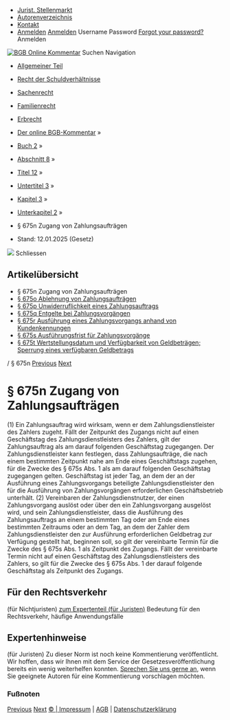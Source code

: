   * [Jurist. Stellenmarkt](https://bgb.kommentar.de/Buch-2/Abschnitt-8/Titel-12/Untertitel-3/Kapitel-3/Unterkapitel-2/</job-board> "Jurist. Stellenmarkt")
  * [Autorenverzeichnis](https://bgb.kommentar.de/Buch-2/Abschnitt-8/Titel-12/Untertitel-3/Kapitel-3/Unterkapitel-2/</Autorenverzeichnis> "Autorenverzeichnis")
  * [Kontakt](https://bgb.kommentar.de/Buch-2/Abschnitt-8/Titel-12/Untertitel-3/Kapitel-3/Unterkapitel-2/</Kontakt>)
  * [Anmelden](https://bgb.kommentar.de/Buch-2/Abschnitt-8/Titel-12/Untertitel-3/Kapitel-3/Unterkapitel-2/<#login> "show login form") [Anmelden](https://bgb.kommentar.de/Buch-2/Abschnitt-8/Titel-12/Untertitel-3/Kapitel-3/Unterkapitel-2/<#> "hide login form") Username Password
[Forgot your password?](https://bgb.kommentar.de/Buch-2/Abschnitt-8/Titel-12/Untertitel-3/Kapitel-3/Unterkapitel-2/</user/forgotpassword>) Anmelden 


[![BGB Online Kommentar](https://bgb.kommentar.de/extension/bgb/design/bgb/images/logo.png)](https://bgb.kommentar.de/Buch-2/Abschnitt-8/Titel-12/Untertitel-3/Kapitel-3/Unterkapitel-2/</> "BGB Online Kommentar")
Suchen
Navigation
  * [Allgemeiner Teil](https://bgb.kommentar.de/Buch-2/Abschnitt-8/Titel-12/Untertitel-3/Kapitel-3/Unterkapitel-2/</Buch-1>)
  * [Recht der Schuldverhältnisse](https://bgb.kommentar.de/Buch-2/Abschnitt-8/Titel-12/Untertitel-3/Kapitel-3/Unterkapitel-2/</Buch-2>)
  * [Sachenrecht](https://bgb.kommentar.de/Buch-2/Abschnitt-8/Titel-12/Untertitel-3/Kapitel-3/Unterkapitel-2/</Buch-3>)
  * [Familienrecht](https://bgb.kommentar.de/Buch-2/Abschnitt-8/Titel-12/Untertitel-3/Kapitel-3/Unterkapitel-2/</Buch-4>)
  * [Erbrecht](https://bgb.kommentar.de/Buch-2/Abschnitt-8/Titel-12/Untertitel-3/Kapitel-3/Unterkapitel-2/</Buch-5>)


  * [Der online BGB-Kommentar](https://bgb.kommentar.de/Buch-2/Abschnitt-8/Titel-12/Untertitel-3/Kapitel-3/Unterkapitel-2/</>) »
  * [Buch 2](https://bgb.kommentar.de/Buch-2/Abschnitt-8/Titel-12/Untertitel-3/Kapitel-3/Unterkapitel-2/</Buch-2>) »
  * [Abschnitt 8](https://bgb.kommentar.de/Buch-2/Abschnitt-8/Titel-12/Untertitel-3/Kapitel-3/Unterkapitel-2/</Buch-2/Abschnitt-8>) »
  * [Titel 12](https://bgb.kommentar.de/Buch-2/Abschnitt-8/Titel-12/Untertitel-3/Kapitel-3/Unterkapitel-2/</Buch-2/Abschnitt-8/Titel-12>) »
  * [Untertitel 3](https://bgb.kommentar.de/Buch-2/Abschnitt-8/Titel-12/Untertitel-3/Kapitel-3/Unterkapitel-2/</Buch-2/Abschnitt-8/Titel-12/Untertitel-3>) »
  * [Kapitel 3](https://bgb.kommentar.de/Buch-2/Abschnitt-8/Titel-12/Untertitel-3/Kapitel-3/Unterkapitel-2/</Buch-2/Abschnitt-8/Titel-12/Untertitel-3/Kapitel-3>) »
  * [Unterkapitel 2](https://bgb.kommentar.de/Buch-2/Abschnitt-8/Titel-12/Untertitel-3/Kapitel-3/Unterkapitel-2/</Buch-2/Abschnitt-8/Titel-12/Untertitel-3/Kapitel-3/Unterkapitel-2>) »
  * § 675n Zugang von Zahlungsaufträgen 
  * Stand: 12.01.2025 (Gesetz) 


![](https://vg01.met.vgwort.de/na/1c9909529ead4f509072c06d9081a7d5)
Schliessen 
## Artikelübersicht
  * § 675n Zugang von Zahlungsaufträgen 
  * [ § 675o Ablehnung von Zahlungsaufträgen ](https://bgb.kommentar.de/Buch-2/Abschnitt-8/Titel-12/Untertitel-3/Kapitel-3/Unterkapitel-2/</Buch-2/Abschnitt-8/Titel-12/Untertitel-3/Kapitel-3/Unterkapitel-2/Ablehnung-von-Zahlungsauftraegen>)
  * [ § 675p Unwiderruflichkeit eines Zahlungsauftrags ](https://bgb.kommentar.de/Buch-2/Abschnitt-8/Titel-12/Untertitel-3/Kapitel-3/Unterkapitel-2/</Buch-2/Abschnitt-8/Titel-12/Untertitel-3/Kapitel-3/Unterkapitel-2/Unwiderruflichkeit-eines-Zahlungsauftrags>)
  * [ § 675q Entgelte bei Zahlungsvorgängen ](https://bgb.kommentar.de/Buch-2/Abschnitt-8/Titel-12/Untertitel-3/Kapitel-3/Unterkapitel-2/</Buch-2/Abschnitt-8/Titel-12/Untertitel-3/Kapitel-3/Unterkapitel-2/Entgelte-bei-Zahlungsvorgaengen>)
  * [ § 675r Ausführung eines Zahlungsvorgangs anhand von Kundenkennungen ](https://bgb.kommentar.de/Buch-2/Abschnitt-8/Titel-12/Untertitel-3/Kapitel-3/Unterkapitel-2/</Buch-2/Abschnitt-8/Titel-12/Untertitel-3/Kapitel-3/Unterkapitel-2/Ausfuehrung-eines-Zahlungsvorgangs-anhand-von-Kundenkennungen>)
  * [ § 675s Ausführungsfrist für Zahlungsvorgänge ](https://bgb.kommentar.de/Buch-2/Abschnitt-8/Titel-12/Untertitel-3/Kapitel-3/Unterkapitel-2/</Buch-2/Abschnitt-8/Titel-12/Untertitel-3/Kapitel-3/Unterkapitel-2/Ausfuehrungsfrist-fuer-Zahlungsvorgaenge>)
  * [ § 675t Wertstellungsdatum und Verfügbarkeit von Geldbeträgen; Sperrung eines verfügbaren Geldbetrags ](https://bgb.kommentar.de/Buch-2/Abschnitt-8/Titel-12/Untertitel-3/Kapitel-3/Unterkapitel-2/</Buch-2/Abschnitt-8/Titel-12/Untertitel-3/Kapitel-3/Unterkapitel-2/Wertstellungsdatum-und-Verfuegbarkeit-von-Geldbetraegen-Sperrung-eines-verfuegbaren-Geldbetrags>)


/ § 675n 
[Previous](https://bgb.kommentar.de/Buch-2/Abschnitt-8/Titel-12/Untertitel-3/Kapitel-3/Unterkapitel-2/</Buch-2/Abschnitt-8/Titel-12/Untertitel-3/Kapitel-3/Unterkapitel-1/Pflichten-des-Zahlungsdienstleisters-in-Bezug-auf-Zahlungsinstrumente-Risiko-der-Versendung> "§ 675m Pflichten des Zahlungsdienstleisters in Bezug auf Zahlungsinstrumente; Risiko der Versendung") [Next](https://bgb.kommentar.de/Buch-2/Abschnitt-8/Titel-12/Untertitel-3/Kapitel-3/Unterkapitel-2/</Buch-2/Abschnitt-8/Titel-12/Untertitel-3/Kapitel-3/Unterkapitel-2/Ablehnung-von-Zahlungsauftraegen> "§ 675o Ablehnung von Zahlungsaufträgen")
# § 675n Zugang von Zahlungsaufträgen
(1) Ein Zahlungsauftrag wird wirksam, wenn er dem Zahlungsdienstleister des Zahlers zugeht. Fällt der Zeitpunkt des Zugangs nicht auf einen Geschäftstag des Zahlungsdienstleisters des Zahlers, gilt der Zahlungsauftrag als am darauf folgenden Geschäftstag zugegangen. Der Zahlungsdienstleister kann festlegen, dass Zahlungsaufträge, die nach einem bestimmten Zeitpunkt nahe am Ende eines Geschäftstags zugehen, für die Zwecke des § 675s Abs. 1 als am darauf folgenden Geschäftstag zugegangen gelten. Geschäftstag ist jeder Tag, an dem der an der Ausführung eines Zahlungsvorgangs beteiligte Zahlungsdienstleister den für die Ausführung von Zahlungsvorgängen erforderlichen Geschäftsbetrieb unterhält.
(2) Vereinbaren der Zahlungsdienstnutzer, der einen Zahlungsvorgang auslöst oder über den ein Zahlungsvorgang ausgelöst wird, und sein Zahlungsdienstleister, dass die Ausführung des Zahlungsauftrags an einem bestimmten Tag oder am Ende eines bestimmten Zeitraums oder an dem Tag, an dem der Zahler dem Zahlungsdienstleister den zur Ausführung erforderlichen Geldbetrag zur Verfügung gestellt hat, beginnen soll, so gilt der vereinbarte Termin für die Zwecke des § 675s Abs. 1 als Zeitpunkt des Zugangs. Fällt der vereinbarte Termin nicht auf einen Geschäftstag des Zahlungsdienstleisters des Zahlers, so gilt für die Zwecke des § 675s Abs. 1 der darauf folgende Geschäftstag als Zeitpunkt des Zugangs.
## Für den Rechtsverkehr 
(für Nichtjuristen)
[zum Expertenteil (für Juristen)](https://bgb.kommentar.de/Buch-2/Abschnitt-8/Titel-12/Untertitel-3/Kapitel-3/Unterkapitel-2/<#expertenhinweise>)
Bedeutung für den Rechtsverkehr, häufige Anwendungsfälle
## Expertenhinweise
(für Juristen)
Zu dieser Norm ist noch keine Kommentierung veröffentlicht. Wir hoffen, dass wir Ihnen mit dem Service der Gesetzesveröffentlichung bereits ein wenig weiterhelfen konnten. [Sprechen Sie uns gerne an](https://bgb.kommentar.de/Buch-2/Abschnitt-8/Titel-12/Untertitel-3/Kapitel-3/Unterkapitel-2/</Kontakt>), wenn Sie geeignete Autoren für eine Kommentierung vorschlagen möchten. 
### Fußnoten
[Previous](https://bgb.kommentar.de/Buch-2/Abschnitt-8/Titel-12/Untertitel-3/Kapitel-3/Unterkapitel-2/</Buch-2/Abschnitt-8/Titel-12/Untertitel-3/Kapitel-3/Unterkapitel-1/Pflichten-des-Zahlungsdienstleisters-in-Bezug-auf-Zahlungsinstrumente-Risiko-der-Versendung> "§ 675m Pflichten des Zahlungsdienstleisters in Bezug auf Zahlungsinstrumente; Risiko der Versendung") [Next](https://bgb.kommentar.de/Buch-2/Abschnitt-8/Titel-12/Untertitel-3/Kapitel-3/Unterkapitel-2/</Buch-2/Abschnitt-8/Titel-12/Untertitel-3/Kapitel-3/Unterkapitel-2/Ablehnung-von-Zahlungsauftraegen> "§ 675o Ablehnung von Zahlungsaufträgen")
[© | Impressum](https://bgb.kommentar.de/Buch-2/Abschnitt-8/Titel-12/Untertitel-3/Kapitel-3/Unterkapitel-2/</Kontakt>) | [AGB](https://bgb.kommentar.de/Buch-2/Abschnitt-8/Titel-12/Untertitel-3/Kapitel-3/Unterkapitel-2/</AGB>) | [Datenschutzerklärung](https://bgb.kommentar.de/Buch-2/Abschnitt-8/Titel-12/Untertitel-3/Kapitel-3/Unterkapitel-2/</Datenschutzerklaerung-fuer-Leser>)
